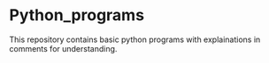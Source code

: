 # Python_programs
This repository contains basic python programs with explainations in comments for understanding.
